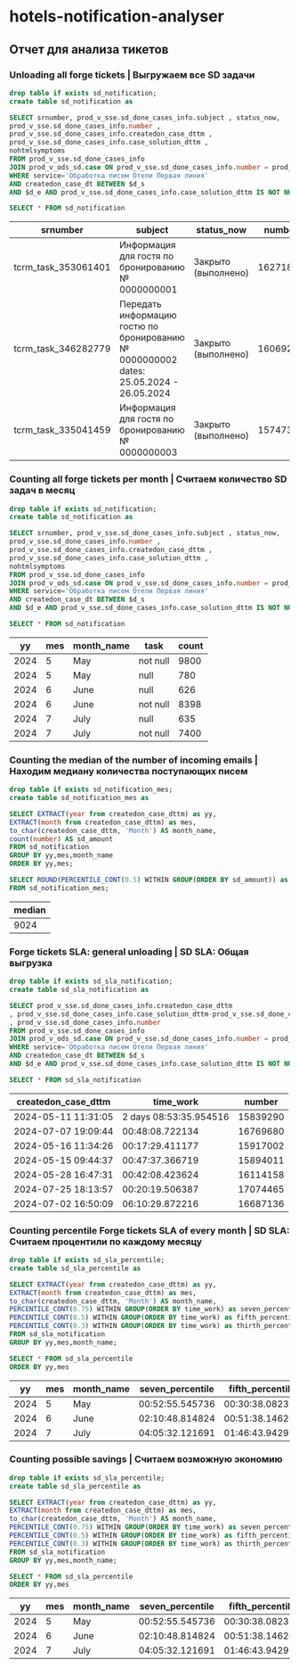 # hotels-notification-analyser

## Отчет для анализа тикетов

### Unloading all forge tickets | Выгружаем все SD задачи

```sql
drop table if exists sd_notification;
create table sd_notification as

SELECT srnumber, prod_v_sse.sd_done_cases_info.subject , status_now,
prod_v_sse.sd_done_cases_info.number ,
prod_v_sse.sd_done_cases_info.createdon_case_dttm ,
prod_v_sse.sd_done_cases_info.case_solution_dttm ,
nohtmlsymptoms
FROM prod_v_sse.sd_done_cases_info
JOIN prod_v_ods_sd.case ON prod_v_sse.sd_done_cases_info.number = prod_v_ods_sd.case.number
WHERE service='Обработка писем Отели Первая линия'
AND createdon_case_dt BETWEEN $d_s
AND $d_e AND prod_v_sse.sd_done_cases_info.case_solution_dttm IS NOT NULL;

SELECT * FROM sd_notification
```


| srnumber | subject | status_now | number | createdon_case_dttm | case_solution_dttm | nohtmlsymptoms |
| ---------| ------- | ---------- | ------ | --------------------| ------------------ | -------------- |
|tcrm_task_353061401 | Информация для гостя по бронированию № 0000000001 | Закрыто (выполнено) | 16271872 | 2024-06-07 02:03:13 | 2024-06-07 02:16:52 | Тестовое содержание письма|
|tcrm_task_346282779 | Передать информацию гостю по бронированию № 0000000002   dates: 25.05.2024 - 26.05.2024 | Закрыто (выполнено) | 16069295 | 2024-05-25 15:41:24 | 2024-05-25 15:45:28 | Тестовое содержание письма|
|tcrm_task_335041459 | Информация для гостя по бронированию № 0000000003 | Закрыто (выполнено) | 15747333 | 2024-05-03 23:52:09 | 2024-05-04 04:55:13 | Тестовое содержание письма|


### Counting all forge tickets per month | Считаем количество SD задач в месяц

```sql
drop table if exists sd_notification;
create table sd_notification as

SELECT srnumber, prod_v_sse.sd_done_cases_info.subject , status_now,
prod_v_sse.sd_done_cases_info.number ,
prod_v_sse.sd_done_cases_info.createdon_case_dttm ,
prod_v_sse.sd_done_cases_info.case_solution_dttm ,
nohtmlsymptoms
FROM prod_v_sse.sd_done_cases_info
JOIN prod_v_ods_sd.case ON prod_v_sse.sd_done_cases_info.number = prod_v_ods_sd.case.number
WHERE service='Обработка писем Отели Первая линия'
AND createdon_case_dt BETWEEN $d_s
AND $d_e AND prod_v_sse.sd_done_cases_info.case_solution_dttm IS NOT NULL;

SELECT * FROM sd_notification
```


|yy | mes | month_name | task | count|
|--- | --- | --- | --- | ---|
|2024 | 5 | May | not null | 9800|
|2024 | 5 | May | null | 780|
|2024 | 6 | June | null | 626|
|2024 | 6 | June | not null | 8398|
|2024 | 7 | July | null | 635|
|2024 | 7 | July | not null | 7400|


### Counting the median of the number of incoming emails | Находим медиану количества поступающих писем

```sql
drop table if exists sd_notification_mes;
create table sd_notification_mes as

SELECT EXTRACT(year from createdon_case_dttm) as yy,
EXTRACT(month from createdon_case_dttm) as mes, 
to_char(createdon_case_dttm, 'Month') AS month_name,
count(number) AS sd_amount
FROM sd_notification
GROUP BY yy,mes,month_name
ORDER BY yy,mes;

SELECT ROUND(PERCENTILE_CONT(0.5) WITHIN GROUP(ORDER BY sd_amount)) as median
FROM sd_notification_mes;
```

| median |
|--- |
| 9024 |


### Forge tickets SLA: general unloading | SD SLA: Общая выгрузка

```sql
drop table if exists sd_sla_notification;
create table sd_sla_notification as

SELECT prod_v_sse.sd_done_cases_info.createdon_case_dttm 
, prod_v_sse.sd_done_cases_info.case_solution_dttm-prod_v_sse.sd_done_cases_info.createdon_case_dttm as time_work
, prod_v_sse.sd_done_cases_info.number
FROM prod_v_sse.sd_done_cases_info
JOIN prod_v_ods_sd.case ON prod_v_sse.sd_done_cases_info.number = prod_v_ods_sd.case.number
WHERE service='Обработка писем Отели Первая линия' 
AND createdon_case_dt BETWEEN $d_s 
AND $d_e AND prod_v_sse.sd_done_cases_info.case_solution_dttm IS NOT NULL;

SELECT * FROM sd_sla_notification
```

|createdon_case_dttm | time_work | number|
|--- | --- | ---|
|2024-05-11   11:31:05 | 2 days 08:53:35.954516 | 15839290|
|2024-07-07   19:09:44 | 00:48:08.722134 | 16769680|
|2024-05-16   11:34:26 | 00:17:29.411177 | 15917002|
|2024-05-15   09:44:37 | 00:47:37.366719 | 15894011|
|2024-05-28   16:47:31 | 00:42:08.423624 | 16114158|
|2024-07-25   18:13:57 | 00:20:19.506387 | 17074465|
|2024-07-02   16:50:09 | 06:10:29.872216 | 16687136|

### Counting percentile Forge tickets SLA of every month | SD SLA: Считаем процентили по каждому месяцу

```sql
drop table if exists sd_sla_percentile;
create table sd_sla_percentile as

SELECT EXTRACT(year from createdon_case_dttm) as yy,
EXTRACT(month from createdon_case_dttm) as mes, 
to_char(createdon_case_dttm, 'Month') AS month_name,
PERCENTILE_CONT(0.75) WITHIN GROUP(ORDER BY time_work) as seven_percentile,
PERCENTILE_CONT(0.5) WITHIN GROUP(ORDER BY time_work) as fifth_percentile,
PERCENTILE_CONT(0.3) WITHIN GROUP(ORDER BY time_work) as thirth_percentile
FROM sd_sla_notification
GROUP BY yy,mes,month_name;

SELECT * FROM sd_sla_percentile
ORDER BY yy,mes
```

|yy | mes | month_name | seven_percentile | fifth_percentile | thirth_percentile|
|--- | --- | --- | --- | --- | ---|
|2024 | 5 | May | 00:52:55.545736 | 00:30:38.082359 | 00:19:51.782969|
|2024 | 6 | June | 02:10:48.814824 | 00:51:38.146207 | 00:28:16.921855|
|2024 | 7 | July | 04:05:32.121691 | 01:46:43.942986 | 00:43:45.943785|

### Counting possible savings | Считаем возможную экономию

```sql
drop table if exists sd_sla_percentile;
create table sd_sla_percentile as

SELECT EXTRACT(year from createdon_case_dttm) as yy,
EXTRACT(month from createdon_case_dttm) as mes, 
to_char(createdon_case_dttm, 'Month') AS month_name,
PERCENTILE_CONT(0.75) WITHIN GROUP(ORDER BY time_work) as seven_percentile,
PERCENTILE_CONT(0.5) WITHIN GROUP(ORDER BY time_work) as fifth_percentile,
PERCENTILE_CONT(0.3) WITHIN GROUP(ORDER BY time_work) as thirth_percentile
FROM sd_sla_notification
GROUP BY yy,mes,month_name;

SELECT * FROM sd_sla_percentile
ORDER BY yy,mes
```

|yy | mes | month_name | seven_percentile | fifth_percentile | thirth_percentile|
|--- | --- | --- | --- | --- | ---|
|2024 | 5 | May | 00:52:55.545736 | 00:30:38.082359 | 00:19:51.782969|
|2024 | 6 | June | 02:10:48.814824 | 00:51:38.146207 | 00:28:16.921855|
|2024 | 7 | July | 04:05:32.121691 | 01:46:43.942986 | 00:43:45.943785|
